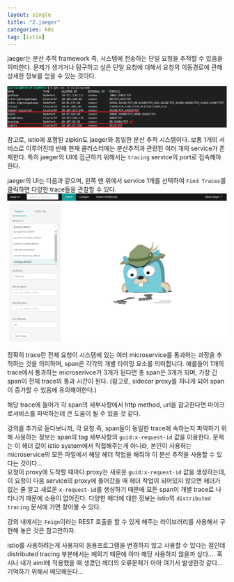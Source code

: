 ```yaml
---
layout: single
title: "2.jaeger"
categories: k8s
tag: [istio]
---
```



jaeger는 분산 추적 framework 즉, 시스템에 전송하는 단일 요청을 추적할 수 있음을 의미한다. 문제가 생기거나 탐구하고 싶은 단일 요청에 대해서 요청의 이동경로에 관해 상세한 정보를 얻을 수 있는 것이다.    

<img  src="/assets/posts/istio/9.png" alt=""/>      

참고로, istio에 포함된 zipkin도 jaeger와 동일한 분산 추적 시스템이다. 보통 1개의 서비스로 이루어진데 반해 현재 클러스터에는 분산추적과 관련된 여러 개의 service가 존재한다. 특히 jaeger의 UI에 접근하기 위해서는 `tracing` service의 port로 접속해야한다.   
    
jaeger의 UI는 다음과 같으며, 왼쪽 맨 위에서 service 1개를 선택하여 `Find Traces`를 클릭하면 다양한 trace들을 관찰할 수 있다.   
<img  src="/assets/posts/istio/10.png" alt=""/>      

정확히 trace란 전체 요청이 시스템에 있는 여러 microservice를 통과하는 과정을 추적하는 것을 의미하며, span은 각각의 개별 타이밍 요소를 의미합니다. 예를들어 1개의 trace에서 통과하는 microserivce가 3개가 된다면 총 span은 3개가 되며, 가장 긴 span이 전체 trace의 통과 시간이 된다. (참고로, sidecar proxy를 지나게 되어 span이 증가할 수 있음에 유의해야한다.)    

해당 trace에 들어가 각 span의 세부사항에서 http method, url을 참고한다면 마이크로서비스를 파악하는데 큰 도움이 될 수 있을 것 같다.    

강의를 추가로 듣다보니까, 각 요청 즉, span들이 동일한 trace에 속하는지 파악하기 위해 사용하는 정보는 span의 tag 세부사항의 `guid:x-request-id` 값을 이용한다. 문제는 이 헤더 값이 istio system에서 직접해주는게 아니라, 본인이 사용하는 microservice의 모든 파일에서 해당 헤더 작업을 해줘야 이 분산 추적을 사용할 수 있다는 것이다...    
요청이 proxy에 도착할 때마다 proxy는 새로운 `guid:x-request-id` 값을 생성하는데, 이 요청이 다음 service의 proxy에 들어갔을 때 헤더 작업이 되어있지 않으면 헤더가 없는 줄 알고 새로운 `x-request-id`를 생성하기 때문에 모든 span이 개별 trace로 나타나기 때문에 소용이 없어진다. 다양한 헤더에 대한 정보는 istio의 `distributed tracing` 문서에 가면 찾아볼 수 있다.
      
강의 내에서는 `Feign`이라는 REST 호출을 할 수 있게 해주는 라이브러리를 사용해서 구현해 놓은 것은 참고만하자.     
   
istio를 사용하려는게 사용자의 응용프로그램을 변경하지 않고 사용할 수 있다는 점인데 distributed tracing 부분에서는 예외기 때문에 아마 해당 사용하지 않을까 싶다....  혹시나 내가 aiml에 적용했을 때 생겼던 헤더의 오류문제가 아마 여기서 발생한것 같다... 기억하기 위해서 메모해둔다...   



   
